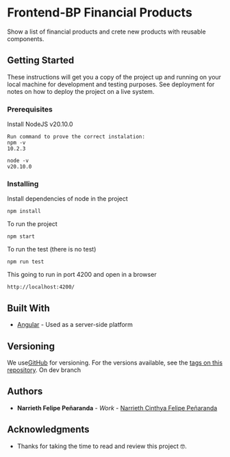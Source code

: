 # Frontend-BP Financial Products

Show a list of financial products and crete new products with reusable components.

## Getting Started

These instructions will get you a copy of the project up and running on your local machine for development and testing purposes. See deployment for notes on how to deploy the project on a live system.

### Prerequisites

Install NodeJS v20.10.0

```
Run command to prove the correct instalation:
npm -v
10.2.3

node -v
v20.10.0
```

### Installing
Install dependencies of node in the project
```
npm install
```

To run the project
```
npm start
```
To run the test (there is no test)
```
npm run test 
```
This going to run in port 4200 and open in a browser
```
http://localhost:4200/
```
## Built With


* [Angular](https://angular.io/) - Used as a server-side platform

## Versioning

We use[GitHub](https://github.com/) for versioning. For the versions available, see the [tags on this repository](https://github.com/Narrieth/Devsu-Frontend-BP).
On dev branch

## Authors

* **Narrieth Felipe Peñaranda** - *Work* - [Narrieth Cinthya Felipe Peñaranda]()

## Acknowledgments

* Thanks for taking the time to read and review this project  🤓.
